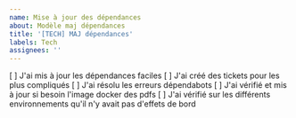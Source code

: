 ```yaml
---
name: Mise à jour des dépendances
about: Modèle maj dépendances
title: '[TECH] MAJ dépendances'
labels: Tech
assignees: ''
---
```


[ ] J'ai mis à jour les dépendances faciles
[ ] J'ai créé des tickets pour les plus compliqués
[ ] J'ai résolu les erreurs dépendabots
[ ] J'ai vérifié et mis à jour si besoin l'image docker des pdfs
[ ] J'ai vérifié sur les différents environnements qu'il n'y avait pas d'effets de bord

